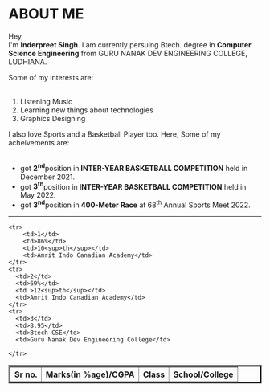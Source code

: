 <!-- <!DOCTYPE html> -->
<html lang="en">
<head>
  <meta charset="UTF-8">
  <meta http-equiv="X-UA-Compatible" content="IE=edge">
  <meta name="viewport" content="width=device-width, initial-scale=1.0">
<!--   <title>Inderpreet Singh website</title> -->
</head>
<body>
  <b><h1>ABOUT ME</h1></b>
  <p>Hey,<br>I'm <b>Inderpreet Singh</b>. 
    I am currently persuing Btech. degree in 
    <b>Computer Science Engineering</b> 
    from GURU NANAK DEV ENGINEERING COLLEGE, LUDHIANA.
  </p>
  <div>
    <nav>Some of my interests are:</nav><br>
    <ol >
      <li>Listening Music</li>
      <li>Learning new things about technologies</li>
      <li>Graphics Designing </li>
    </ol>
  </div>
  <div>
    <nav>I also love Sports and a Basketball Player too. Here, Some of my acheivements are:</nav><br>
    <ul type='disc' >
      <li>got <b>2<sup>nd</sup></b>position in<b> INTER-YEAR BASKETBALL COMPETITION</b> held in December 2021.</li>
      <li>got <b>3<sup>th</sup></b>position in<b> INTER-YEAR BASKETBALL COMPETITION</b> held in May 2022.</li>
      <li>got <b>3<sup>nd</sup></b>position in<b> 400-Meter Race</b> at 68<sup>th</sup> Annual Sports Meet 2022.</li>
    </ul>
  </div>
  <hr>
  <table border="3">
    <th>Sr no.</th>
    <th>Marks(in %age)/CGPA</th>
    <th>Class</th>
    <th>School/College</th>

    <tr>
        <td>1</td>
        <td>86%</td>
        <td>10<sup>th</sup></td>
        <td>Amrit Indo Canadian Academy</td>
    </tr>
    <tr>
      <td>2</td>
      <td>69%</td>
      <td >12<sup>th</sup></td>
      <td>Amrit Indo Canadian Academy</td>
    </tr>
    <tr>
      <td>3</td>
      <td>8.95</td>
      <td>Btech CSE</td>
      <td>Guru Nanak Dev Engineering College</td>

    </tr>
</table>

</body>
</html>
